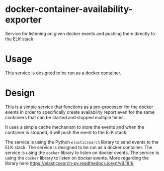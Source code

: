 # docker-container-availability-exporter

Service for listening on given docker events and pushing them directly to the ELK stack

# Usage

This service is designed to be run as a docker container.

# Design

This is a simple service that functions as a pre-processor for the docker events in order to specifically create
availability report even for the same containers that can be started and stopped multiple times.

It uses a simple cache mechanism to store the events and when the container is stopped, it will push the event to the
ELK stack.

The service is using the Python `elasticsearch` library to send events to the ELK stack. The service is designed to be
run as a docker container. The service is using the `docker` library to listen on docker events. The service is using
the
`docker` library to listen on docker events. More regarding the library
here https://elasticsearch-py.readthedocs.io/en/v8.18.1/


